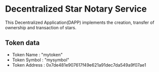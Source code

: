 # Decentralized Star Notary Service
This Decentralized Application(DAPP) implements the creation, transfer of ownership and transaction of stars.  

## Token data
* Token Name    :   "mytoken"
* Token Symbol  :   "mysymbol"
* Token Address :   0x7de481e907617f49e621a91dec7da549a9f07ae1
